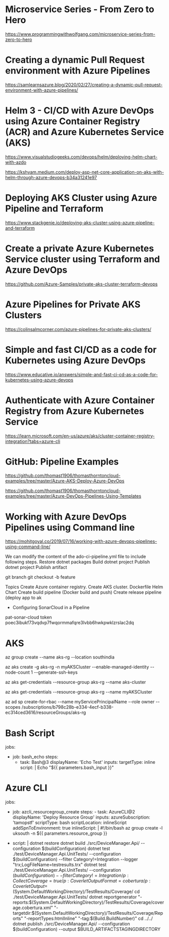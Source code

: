 # Microservice Series - From Zero to Hero
https://www.programmingwithwolfgang.com/microservice-series-from-zero-to-hero

# Creating a dynamic Pull Request environment with Azure Pipelines
https://samlearnsazure.blog/2020/02/27/creating-a-dynamic-pull-request-environment-with-azure-pipelines/

# Helm 3 - CI/CD with Azure DevOps using Azure Container Registry (ACR) and Azure Kubernetes Service (AKS)
https://www.visualstudiogeeks.com/devops/helm/deploying-helm-chart-with-azdo

https://kshyam.medium.com/deploy-asp-net-core-application-on-aks-with-helm-through-azure-devops-b34a31241e97

# Deploying AKS Cluster using Azure Pipeline and Terraform
https://www.stackgenie.io/deploying-aks-cluster-using-azure-pipeline-and-terraform

# Create a private Azure Kubernetes Service cluster using Terraform and Azure DevOps
https://github.com/Azure-Samples/private-aks-cluster-terraform-devops

# Azure Pipelines for Private AKS Clusters
https://colinsalmcorner.com/azure-pipelines-for-private-aks-clusters/

# Simple and fast CI/CD as a code for Kubernetes using Azure DevOps
https://www.educative.io/answers/simple-and-fast-ci-cd-as-a-code-for-kubernetes-using-azure-devops

# Authenticate with Azure Container Registry from Azure Kubernetes Service
https://learn.microsoft.com/en-us/azure/aks/cluster-container-registry-integration?tabs=azure-cli

# GitHub: Pipeline Examples
https://github.com/thomast1906/thomasthorntoncloud-examples/tree/master/Azure-AKS-Deploy-Azure-DevOps

https://github.com/thomast1906/thomasthorntoncloud-examples/tree/master/Azure-DevOps-Pipelines-Using-Templates

# Working with Azure DevOps Pipelines using Command line
https://mohitgoyal.co/2019/07/16/working-with-azure-devops-pipelines-using-command-line/


We can modify the content of the ado-ci-pipeline.yml file to include following steps.
Restore dotnet packages
Build dotnet project
Publish dotnet project
Publish artifact



git branch
git checkout -b feature


Topics
Create Azure container registry.
Create AKS cluster.
Dockerfile
Helm Chart
Create build pipeline (Docker build and push)
Create release pipeline (deploy app to ak
- Configuring SonarCloud in a Pipeline

pat-sonar-cloud token
poec3ibukf73vqdvp7fwqormmafqre3lvbb6hwkpwklzrslac2dq


# AKS

az group create --name aks-rg --location southindia

az aks create -g aks-rg -n myAKSCluster --enable-managed-identity --node-count 1 --generate-ssh-keys

az aks get-credentials --resource-group aks-rg --name aks-cluster   


az aks get-credentials --resource-group aks-rg --name myAKSCluster

az ad sp create-for-rbac --name myServicePrincipalName --role owner --scopes /subscriptions/b798c28b-e334-4ecf-b338-ec314ced3616/resourceGroups/aks-rg


# Bash Script

jobs:
  - job: bash_echo
    steps:
      - task: Bash@3
        displayName: 'Echo Test'
        inputs:
          targetType: inline
          script: |
            Echo "${{ parameters.bash_input }}"
# Azure CLI

jobs:
  - job: azcli_resourcegroup_create
    steps:
          - task: AzureCLI@2
            displayName: 'Deploy Resource Group'
            inputs:
              azureSubscription: 'tamopstf'
              scriptType: bash
              scriptLocation: inlineScript
              addSpnToEnvironment: true
              inlineScript: |
                #!/bin/bash
                az group create -l uksouth -n ${{ parameters.resource_group }}




- script: |
    dotnet restore
    dotnet build ./src/DeviceManager.Api/ --configuration $(buildConfiguration)
    dotnet test ./test/DeviceManager.Api.UnitTests/ --configuration $(buildConfiguration) --filter Category!=Integration --logger "trx;LogFileName=testresults.trx"
    dotnet test ./test/DeviceManager.Api.UnitTests/ --configuration $(buildConfiguration) --filter Category!=Integration /p:CollectCoverage=true /p:CoverletOutputFormat=cobertura /p:CoverletOutput=$(System.DefaultWorkingDirectory)/TestResults/Coverage/
    cd ./test/DeviceManager.Api.UnitTests/
    dotnet reportgenerator "-reports:$(System.DefaultWorkingDirectory)/TestResults/Coverage/coverage.cobertura.xml" "-targetdir:$(System.DefaultWorkingDirectory)/TestResults/Coverage/Reports" "-reportTypes:htmlInline" "-tag:$(Build.BuildNumber)"
    cd ../../
    dotnet publish ./src/DeviceManager.Api/ --configuration $(buildConfiguration) --output $BUILD_ARTIFACTSTAGINGDIRECTORY